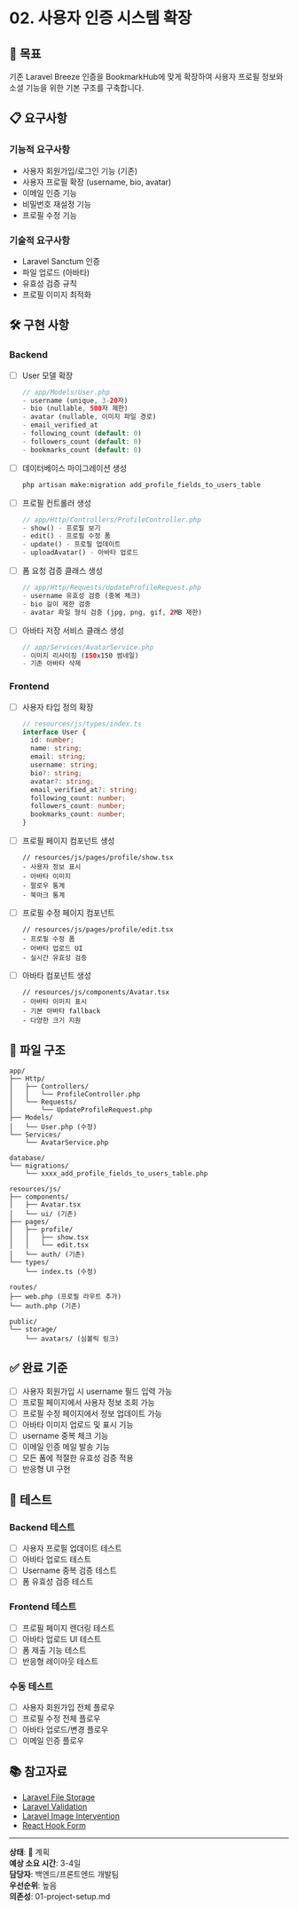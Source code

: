 # 02. 사용자 인증 시스템 확장

## 🎯 목표
기존 Laravel Breeze 인증을 BookmarkHub에 맞게 확장하여 사용자 프로필 정보와 소셜 기능을 위한 기본 구조를 구축합니다.

## 📋 요구사항
### 기능적 요구사항
- 사용자 회원가입/로그인 기능 (기존)
- 사용자 프로필 확장 (username, bio, avatar)
- 이메일 인증 기능
- 비밀번호 재설정 기능
- 프로필 수정 기능

### 기술적 요구사항
- Laravel Sanctum 인증
- 파일 업로드 (아바타)
- 유효성 검증 규칙
- 프로필 이미지 최적화

## 🛠️ 구현 사항

### Backend
- [ ] User 모델 확장
  ```php
  // app/Models/User.php
  - username (unique, 3-20자)
  - bio (nullable, 500자 제한)
  - avatar (nullable, 이미지 파일 경로)
  - email_verified_at
  - following_count (default: 0)
  - followers_count (default: 0)
  - bookmarks_count (default: 0)
  ```

- [ ] 데이터베이스 마이그레이션 생성
  ```bash
  php artisan make:migration add_profile_fields_to_users_table
  ```

- [ ] 프로필 컨트롤러 생성
  ```php
  // app/Http/Controllers/ProfileController.php
  - show() - 프로필 보기
  - edit() - 프로필 수정 폼
  - update() - 프로필 업데이트
  - uploadAvatar() - 아바타 업로드
  ```

- [ ] 폼 요청 검증 클래스 생성
  ```php
  // app/Http/Requests/UpdateProfileRequest.php
  - username 유효성 검증 (중복 체크)
  - bio 길이 제한 검증
  - avatar 파일 형식 검증 (jpg, png, gif, 2MB 제한)
  ```

- [ ] 아바타 저장 서비스 클래스 생성
  ```php
  // app/Services/AvatarService.php
  - 이미지 리사이징 (150x150 썸네일)
  - 기존 아바타 삭제
  ```

### Frontend
- [ ] 사용자 타입 정의 확장
  ```typescript
  // resources/js/types/index.ts
  interface User {
    id: number;
    name: string;
    email: string;
    username: string;
    bio?: string;
    avatar?: string;
    email_verified_at?: string;
    following_count: number;
    followers_count: number;
    bookmarks_count: number;
  }
  ```

- [ ] 프로필 페이지 컴포넌트 생성
  ```tsx
  // resources/js/pages/profile/show.tsx
  - 사용자 정보 표시
  - 아바타 이미지
  - 팔로우 통계
  - 북마크 통계
  ```

- [ ] 프로필 수정 페이지 컴포넌트
  ```tsx
  // resources/js/pages/profile/edit.tsx
  - 프로필 수정 폼
  - 아바타 업로드 UI
  - 실시간 유효성 검증
  ```

- [ ] 아바타 컴포넌트 생성
  ```tsx
  // resources/js/components/Avatar.tsx
  - 아바타 이미지 표시
  - 기본 아바타 fallback
  - 다양한 크기 지원
  ```

## 📁 파일 구조
```
app/
├── Http/
│   ├── Controllers/
│   │   └── ProfileController.php
│   └── Requests/
│       └── UpdateProfileRequest.php
├── Models/
│   └── User.php (수정)
└── Services/
    └── AvatarService.php

database/
└── migrations/
    └── xxxx_add_profile_fields_to_users_table.php

resources/js/
├── components/
│   ├── Avatar.tsx
│   └── ui/ (기존)
├── pages/
│   ├── profile/
│   │   ├── show.tsx
│   │   └── edit.tsx
│   └── auth/ (기존)
└── types/
    └── index.ts (수정)

routes/
├── web.php (프로필 라우트 추가)
└── auth.php (기존)

public/
└── storage/
    └── avatars/ (심볼릭 링크)
```

## ✅ 완료 기준
- [ ] 사용자 회원가입 시 username 필드 입력 가능
- [ ] 프로필 페이지에서 사용자 정보 조회 가능
- [ ] 프로필 수정 페이지에서 정보 업데이트 가능
- [ ] 아바타 이미지 업로드 및 표시 기능
- [ ] username 중복 체크 기능
- [ ] 이메일 인증 메일 발송 기능
- [ ] 모든 폼에 적절한 유효성 검증 적용
- [ ] 반응형 UI 구현

## 🧪 테스트
### Backend 테스트
- [ ] 사용자 프로필 업데이트 테스트
- [ ] 아바타 업로드 테스트
- [ ] Username 중복 검증 테스트
- [ ] 폼 유효성 검증 테스트

### Frontend 테스트  
- [ ] 프로필 페이지 렌더링 테스트
- [ ] 아바타 업로드 UI 테스트
- [ ] 폼 제출 기능 테스트
- [ ] 반응형 레이아웃 테스트

### 수동 테스트
- [ ] 사용자 회원가입 전체 플로우
- [ ] 프로필 수정 전체 플로우
- [ ] 아바타 업로드/변경 플로우
- [ ] 이메일 인증 플로우

## 📚 참고자료
- [Laravel File Storage](https://laravel.com/docs/11.x/filesystem)
- [Laravel Validation](https://laravel.com/docs/11.x/validation)
- [Laravel Image Intervention](https://image.intervention.io/v2)
- [React Hook Form](https://react-hook-form.com/)

---
**상태**: 📝 계획  
**예상 소요 시간**: 3-4일  
**담당자**: 백엔드/프론트엔드 개발팀  
**우선순위**: 높음  
**의존성**: 01-project-setup.md
